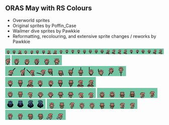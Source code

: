 ## ORAS May with RS Colours
- Overworld sprites
- Original sprites by Poffin_Case
- Wailmer dive sprites by Pawkkie
- Reformatting, recolouring, and extensive sprite changes / reworks by Pawkkie

![acro_bike.png](acro_bike.png)
![decorating.png](decorating.png)
![field_move.png](field_move.png)
![fishing.png](fishing.png)
![mach_bike.png](mach_bike.png)
![running.png](running.png)
![surfing.png](surfing.png)
![underwater.png](underwater.png)
![walking.png](walking.png)
![watering.png](watering.png)